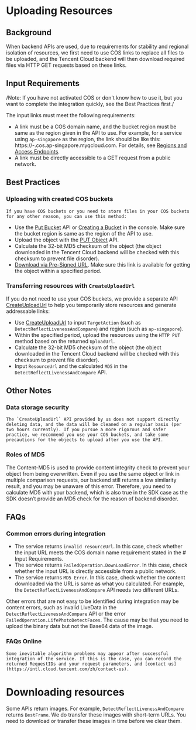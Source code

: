 # Uploading Resources

## Background
When backend APIs are used, due to requirements for stability and regional isolation of resources, we first need to use COS links to replace all files to be uploaded, and the Tencent Cloud backend will then download required files via HTTP GET requests based on these links.

## Input Requirements
  /Note: If you have not activated COS or don't know how to use it, but you want to complete the integration quickly, see the Best Practices first./ 
 
The input links must meet the following requirements:
- A link must be a COS domain name, and the bucket region must be same as the region given in the API to use. For example, for a service using `ap-singapore` as the region, the link should be like this: https://<your-bucket>-<your-appid>.cos.ap-singapore.myqcloud.com. For details, see [Regions and Access Endpoints](https://intl.cloud.tencent.com/zh/document/product/436/6224). 
- A link must be directly accessible to a GET request from a public network.
	
## Best Practices
### Uploading with created COS buckets
	If you have COS buckets or you need to store files in your COS buckets for any other reason, you can use this method:
- Use the [Put Bucket](https://intl.cloud.tencent.com/zh/document/product/436/7738) API or [Creating a Bucket](https://intl.cloud.tencent.com/zh/document/product/436/13309) in the console. Make sure the bucket region is same as the region of the API to use.
- Upload the object with the [PUT Object](https://intl.cloud.tencent.com/document/product/436/7749) API. 
- Calculate the 32-bit MD5 checksum of the object (the object downloaded in the Tencent Cloud backend will be checked with this checksum to prevent file disorder).
- [Download via Pre-Signed URL](https://intl.cloud.tencent.com/zh/document/product/436/14116). Make sure this link is available for getting the object within a specified period.

### Transferring resources with `CreateUploadUrl`

If you do not need to use your COS buckets, we provide a separate API [CreateUploadUrl](https://intl.cloud.tencent.com/zh/document/product/1061/37028?!editLang=en) to help you temporarily store resources and generate addressable links:
- Use [CreateUploadUrl](https://intl.cloud.tencent.com/zh/document/product/1061/37028?!editLang=en) to input `TargetAction` (such as `DetectReflectLivenessAndCompare`) and region (such as `ap-singapore`).
- Within the specified period, upload the resources using the `HTTP PUT` method based on the returned `UploadUrl`.
- Calculate the 32-bit MD5 checksum of the object (the object downloaded in the Tencent Cloud backend will be checked with this checksum to prevent file disorder).
- Input `ResourceUrl` and the calculated `MD5` in the `DetectReflectLivenessAndCompare` API.

## Other Notes

### Data storage security
	The `CreateUploadUrl` API provided by us does not support directly deleting data, and the data will be cleaned on a regular basis (per two hours currently). If you pursue a more rigorous and safer practice, we recommend you use your COS buckets, and take some precautions for the objects to upload after you use the API.
	
### Roles of MD5
The Content-MD5 is used to provide content integrity check to prevent your object from being overwritten. Even if you use the same object or link in multiple comparison requests, our backend still returns a low similarity result, and you may be unaware of this error. Therefore, you need to calculate MD5 with your backend, which is also true in the SDK case as the SDK doesn’t provide an MD5 check for the reason of backend disorder.
	
	
	
## FAQs

### Common errors during integration
- The service returns `invalid resourceUrl`. In this case, check whether the input URL meets the COS domain name requirement stated in the # Input Requirements.
- The service returns `FailedOperation.DownLoadError`. In this case, check whether the input URL is directly accessible from a public network.
- The service returns `MD5 Error`. In this case, check whether the content downloaded via the URL is same as what you calculated. For example, the `DetectReflectLivenessAndCompare` API needs two different URLs.

Other errors that are not easy to be identified during integration may be content errors, such as invalid LiveData in the `DetectReflectLivenessAndCompare` API or the error `FailedOperation.LifePhotoDetectFaces`. The cause may be that you need to upload the binary data but not the Base64 data of the image.

### FAQs Online
	Some inevitable algorithm problems may appear after successful integration of the service. If this is the case, you can record the returned RequestIDs and your request parameters, and [contact us](https://intl.cloud.tencent.com/zh/contact-us). 

# Downloading resources
	
Some APIs return images. For example, `DetectReflectLivenessAndCompare` returns `BestFrame`. We do transfer these images with short-term URLs. You need to download or transfer these images in time before we clear them.
	
